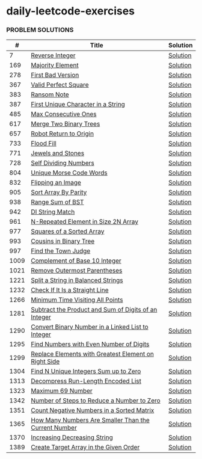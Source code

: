 # daily-leetcode-exercises

### **PROBLEM SOLUTIONS**

|**#**|**Title**|**Solution**|
|---|---|---|
|7|[Reverse Integer](https://leetcode.com/problems/reverse-integer/)| [Solution](../master/src/com/company/ReverseInteger.java)|
|169|[Majority Element](https://leetcode.com/problems/majority-element/)| [Solution](../master/src/com/company/MajorityElement.java)  |
|278|[First Bad Version](https://leetcode.com/problems/first-bad-version/)| [Solution](../master/src/com/company/FirstBadVersion.java)  |
|367|[Valid Perfect Square](https://leetcode.com/problems/valid-perfect-square/)|[Solution](../master/src/com/company/ValidPerfectSquare.java)   |
|383|[Ransom Note](https://leetcode.com/problems/ransom-note/)|[Solution](../master/src/com/company/RansomNote.java)   |
|387|[First Unique Character in a String](https://leetcode.com/problems/first-unique-character-in-a-string/)|[Solution](../master/src/com/company/FirstUniqueCharacterInAString.java)   |
|485|[Max Consecutive Ones](https://leetcode.com/problems/max-consecutive-ones/)|[Solution](../master/src/com/company/MaxConsecutiveOnes.java)   |
|617|[Merge Two Binary Trees](https://leetcode.com/problems/merge-two-binary-trees/)|[Solution](../master/src/com/company/MergeTwoBinaryTrees.java)   |
|657|[Robot Return to Origin](https://leetcode.com/problems/robot-return-to-origin/)|[Solution](../master/src/com/company/RobotReturnToOrigin.java)   |
|733|[Flood Fill](https://leetcode.com/problems/flood-fill/)|[Solution](../master/src/com/company/FloodFill.java)|
|771|[Jewels and Stones](https://leetcode.com/problems/jewels-and-stones/)|[Solution](../master/src/com/company/JewelsAndStones.java)|
|728|[Self Dividing Numbers](https://leetcode.com/problems/self-dividing-numbers/)|[Solution](../master/src/com/company/SelfDividingNumbers.java)|
|804|[Unique Morse Code Words](https://leetcode.com/problems/unique-morse-code-words/)|[Solution](../master/src/com/company/UniqueMorseCodeWords.java)|
|832|[Flipping an Image](https://leetcode.com/problems/flipping-an-image/)|[Solution](../master/src/com/company/FlippingAnImage.java)   |
|905|[Sort Array By Parity](https://leetcode.com/problems/sort-array-by-parity/)|[Solution](../master/src/com/company/SortArrayByParity.java)|
|938|[Range Sum of BST](https://leetcode.com/problems/range-sum-of-bst/)|[Solution](../master/src/com/company/RangeSumOfBST.java)|
|942|[DI String Match](https://leetcode.com/problems/di-string-match/)|[Solution](../master/src/com/company/DIStringMatch.java)|
|961|[N-Repeated Element in Size 2N Array](https://leetcode.com/problems/n-repeated-element-in-size-2n-array/)|[Solution](../master/src/com/company/NRepeatedElementInSize2NArray.java)|
|977|[Squares of a Sorted Array](https://leetcode.com/problems/squares-of-a-sorted-array/)|[Solution](../master/src/com/company/SquaresOfASortedArray.java)|
|993|[Cousins in Binary Tree](https://leetcode.com/problems/cousins-in-binary-tree/)|[Solution](../master/src/com/company/CousinsInBinaryTree.java)|
|997|[Find the Town Judge](https://leetcode.com/problems/find-the-town-judge/)|[Solution](../master/src/com/company/FindTheTownJudge.java)|
|1009|[Complement of Base 10 Integer](https://leetcode.com/problems/complement-of-base-10-integer/)|[Solution](../master/src/com/company/NumberComplement.java)|
|1021|[Remove Outermost Parentheses](https://leetcode.com/problems/remove-outermost-parentheses/)|[Solution](../master/src/com/company/RemoveOutermostParentheses.java)|
|1221|[Split a String in Balanced Strings](https://leetcode.com/problems/split-a-string-in-balanced-strings/)|[Solution](../master/src/com/company/SplitAStringInBalancedStrings.java)|
|1232|[Check If It Is a Straight Line](https://leetcode.com/problems/check-if-it-is-a-straight-line/)|[Solution](../master/src/com/company/CheckIfItIsAStraightLine.java)|
|1266|[Minimum Time Visiting All Points](https://leetcode.com/problems/minimum-time-visiting-all-points/)|[Solution](../master/src/com/company/MinimumTimeVisitingAllPoints.java)|
|1281|[Subtract the Product and Sum of Digits of an Integer](https://leetcode.com/problems/subtract-the-product-and-sum-of-digits-of-an-integer/)|[Solution](../master/src/com/company/SubtractTheProductAndSumOfDigitsOfAnInteger.java)|
|1290|[Convert Binary Number in a Linked List to Integer](https://leetcode.com/problems/convert-binary-number-in-a-linked-list-to-integer/)|[Solution](../master/src/com/company/ConvertBinaryNumberInALinkedListToInteger.java)|
|1295|[Find Numbers with Even Number of Digits](https://leetcode.com/problems/find-numbers-with-even-number-of-digits/)|[Solution](../master/src/com/company/FindNumbersWithEvenNumberOfDigits.java)|
|1299|[Replace Elements with Greatest Element on Right Side](https://leetcode.com/problems/replace-elements-with-greatest-element-on-right-side/)|[Solution](../master/src/com/company/ReplaceElementsWithGreatestElementOnRightSide.java)|
|1304|[Find N Unique Integers Sum up to Zero](https://leetcode.com/problems/find-n-unique-integers-sum-up-to-zero/)|[Solution](../master/src/com/company/FindNUniqueIntegersSumUpToZero.java)|
|1313|[Decompress Run-Length Encoded List](https://leetcode.com/problems/decompress-run-length-encoded-list/)|[Solution](../master/src/com/company/DecompressRunLengthEncodedList.java)|
|1323|[Maximum 69 Number](https://leetcode.com/problems/maximum-69-number/)|[Solution](../master/src/com/company/Maximum69Number.java)|
|1342|[Number of Steps to Reduce a Number to Zero](https://leetcode.com/problems/number-of-steps-to-reduce-a-number-to-zero/)|[Solution](../master/src/com/company/NumberOfStepsToReduceANumberToZero.java)|
|1351|[Count Negative Numbers in a Sorted Matrix](https://leetcode.com/problems/count-negative-numbers-in-a-sorted-matrix/)|[Solution](../master/src/com/company/CountNegativeNumbersInASortedMatrix.java)|
|1365|[How Many Numbers Are Smaller Than the Current Number](https://leetcode.com/problems/how-many-numbers-are-smaller-than-the-current-number/)|[Solution](../master/src/com/company/HowManyNumbersAreSmallerThanTheCurrentNumber.java)|
|1370|[Increasing Decreasing String](https://leetcode.com/problems/increasing-decreasing-string/)|[Solution](../master/src/com/company/IncreasingDecreasingString.java)|
|1389|[Create Target Array in the Given Order](https://leetcode.com/problems/create-target-array-in-the-given-order/)|[Solution](../master/src/com/company/CreateTargetArrayInTheGivenOrder.java)   |
